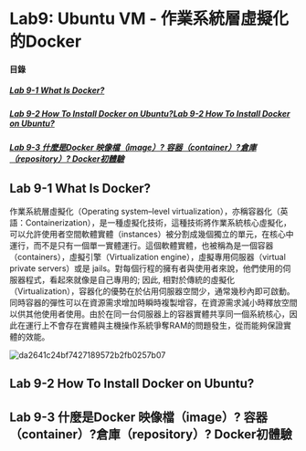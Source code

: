 # Lab9: Ubuntu VM -  作業系統層虛擬化的Docker

<a name="000"/>

#### 目錄

##### [Lab 9-1 What Is Docker?](#001)
##### [Lab 9-2 How To Install Docker on Ubuntu?Lab 9-2 How To Install Docker on Ubuntu?](#002)
##### [Lab 9-3 什麼是Docker 映像檔（image）? 容器（container）?倉庫（repository）? Docker初體驗](#003)

<a name="001"/>

## Lab 9-1 What Is Docker?


作業系統層虛擬化（Operating system–level virtualization），亦稱容器化（英語：Containerization），是一種虛擬化技術，這種技術將作業系統核心虛擬化，可以允許使用者空間軟體實體（instances）被分割成幾個獨立的單元，在核心中運行，而不是只有一個單一實體運行。這個軟體實體，也被稱為是一個容器（containers），虛擬引擎（Virtualization engine），虛擬專用伺服器（virtual private servers）或是 jails。對每個行程的擁有者與使用者來說，他們使用的伺服器程式，看起來就像是自己專用的; 因此, 相對於傳統的虛擬化（Virtualization），容器化的優勢在於佔用伺服器空間少，通常幾秒內即可啟動。同時容器的彈性可以在資源需求增加時瞬時複製增容，在資源需求減小時釋放空間以供其他使用者使用。由於在同一台伺服器上的容器實體共享同一個系統核心，因此在運行上不會存在實體與主機操作系統爭奪RAM的問題發生，從而能夠保證實體的效能。


![da2641c24bf7427189572b2fb0257b07](https://user-images.githubusercontent.com/89327102/178128488-8129b89f-f274-4c39-a6a6-ddc59a21f266.png)

<a name="002"/>

## Lab 9-2 How To Install Docker on Ubuntu?



<a name="003"/>

## Lab 9-3 什麼是Docker 映像檔（image）? 容器（container）?倉庫（repository）? Docker初體驗
